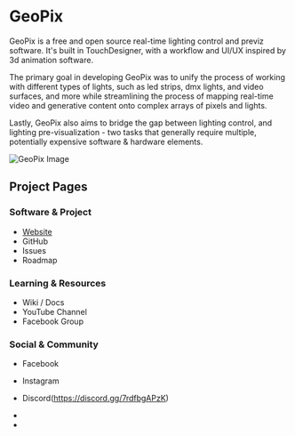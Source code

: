 # GeoPix

GeoPix is a free and open source real-time lighting control and previz software. It's built in TouchDesigner, with a workflow and UI/UX inspired by 3d animation software.

The primary goal in developing GeoPix was to unify the process of working with different types of lights, such as led strips, dmx lights, and video surfaces, and more while streamlining the process of mapping real-time video and generative content onto complex arrays of pixels and lights.

Lastly, GeoPix also aims to bridge the gap between lighting control, and lighting pre-visualization - two tasks that generally require multiple, potentially expensive software & hardware elements.

![GeoPix Image](http://www.enviral-design.com/downloads/website_images/GeoPix_GitHub_ReadMe_1.jpg)

## Project Pages

### Software & Project
- [Website](http://www.geopix.io/)
- GitHub
- Issues
- Roadmap

### Learning & Resources
- Wiki / Docs
- YouTube Channel
- Facebook Group

### Social & Community
- Facebook
- Instagram
- Discord(https://discord.gg/7rdfbgAPzK)




-

-
